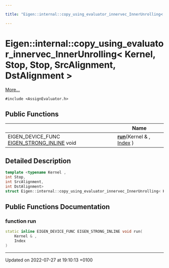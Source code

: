 ```yaml
---

title: "Eigen::internal::copy_using_evaluator_innervec_InnerUnrolling< Kernel, Stop, Stop, SrcAlignment, DstAlignment >"

---
```


# Eigen::internal::copy_using_evaluator_innervec_InnerUnrolling< Kernel, Stop, Stop, SrcAlignment, DstAlignment >



 [More...](#detailed-description)


`#include <AssignEvaluator.h>`

## Public Functions

|                | Name           |
| -------------- | -------------- |
| EIGEN_DEVICE_FUNC <a href="http://example.org/files/macros_8h/#define-eigen-strong-inline">EIGEN_STRONG_INLINE</a> void | **[run](http://example.org/classes/structeigen_1_1internal_1_1copy__using__evaluator__innervec__innerunrolling_3_01kernel_00_01stopf42768ba11799f170ea26e4c3d1a1f41/#function-run)**(Kernel & , <a href="http://example.org/namespaces/namespaceeigen/#typedef-index">Index</a> ) |

## Detailed Description

```cpp
template <typename Kernel ,
int Stop,
int SrcAlignment,
int DstAlignment>
struct Eigen::internal::copy_using_evaluator_innervec_InnerUnrolling< Kernel, Stop, Stop, SrcAlignment, DstAlignment >;
```

## Public Functions Documentation

### function run

```cpp
static inline EIGEN_DEVICE_FUNC EIGEN_STRONG_INLINE void run(
    Kernel & ,
    Index 
)
```


-------------------------------

Updated on 2022-07-27 at 19:10:13 +0100